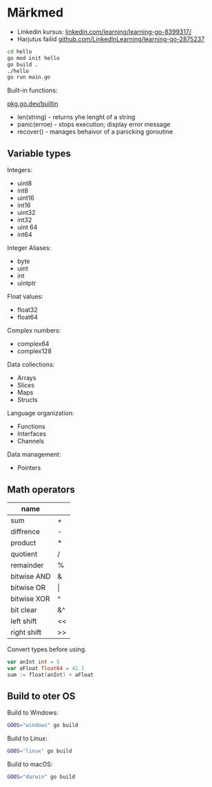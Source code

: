 # Märkmed

* Linkedin kursus: [linkedin.com/learning/learning-go-8399317/](https://www.linkedin.com/learning/learning-go-8399317/)
* Harjutus failid [github.com/LinkedInLearning/learning-go-2875237](https://github.com/LinkedInLearning/learning-go-2875237)

```bash
cd hello
go mod init hello
go build .
./hello
go run main.go
```

Built-in functions:

[pkg.go.dev/builtin](https://pkg.go.dev/builtin)

* len(string) - returns yhe lenght of a string
* panic(erroe) - stops execution; display error message
* recover() - manages behaivor of a panicking goroutine

## Variable types

Integers:

* uint8
* int8
* uint16
* int16
* uint32
* int32
* uint 64
* int64

Integer Aliases:

* byte
* uint
* int
* uintptr

Float values:

* float32
* float64

Complex numbers:

* complex64
* complex128

Data collections:

* Arrays
* Slices
* Maps
* Structs

Language organization:

* Functions
* Interfaces
* Channels

Data management:

* Pointers

## Math operators

|name|    |
|----|----|
|sum |   +|
|diffrence| - |
|product | * |
|quotient | / |
|remainder | % |
|bitwise AND | & |
|bitwise OR | \| |
|bitwise XOR| ^ |
|bit clear | &^ |
|left shift | << |
|right shift | >> |

Convert types before using.

```go
var anInt int = 5
var aFloat float64 = 42.1
sum := float(anInt) + aFloat
```

## Build to oter OS

Build to Windows:

```bash
GOOS="windows" go build
```

Build to Linux:

```bash
GOOS="linux" go build
```

Build to macOS:

```bash
GOOS="darwin" go build
```
